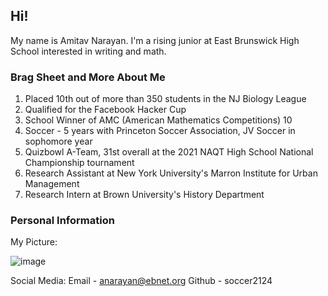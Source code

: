 ## Hi! 

My name is Amitav Narayan. I'm a rising junior at East Brunswick High School interested in writing and math. 

### Brag Sheet and More About Me 

1. Placed 10th out of more than 350 students in the NJ Biology League
2. Qualified for the Facebook Hacker Cup
3. School Winner of AMC (American Mathematics Competitions) 10
4. Soccer - 5 years with Princeton Soccer Association, JV Soccer in sophomore year
5. Quizbowl A-Team, 31st overall at the 2021 NAQT High School National Championship tournament 
6. Research Assistant at New York University's Marron Institute for Urban Management 
7. Research Intern at Brown University's History Department 



### Personal Information

My Picture: 


![image](https://user-images.githubusercontent.com/85412707/121820893-32bce180-cc63-11eb-8836-c2ef57fc77ea.png)




Social Media:
Email - anarayan@ebnet.org
Github - soccer2124



